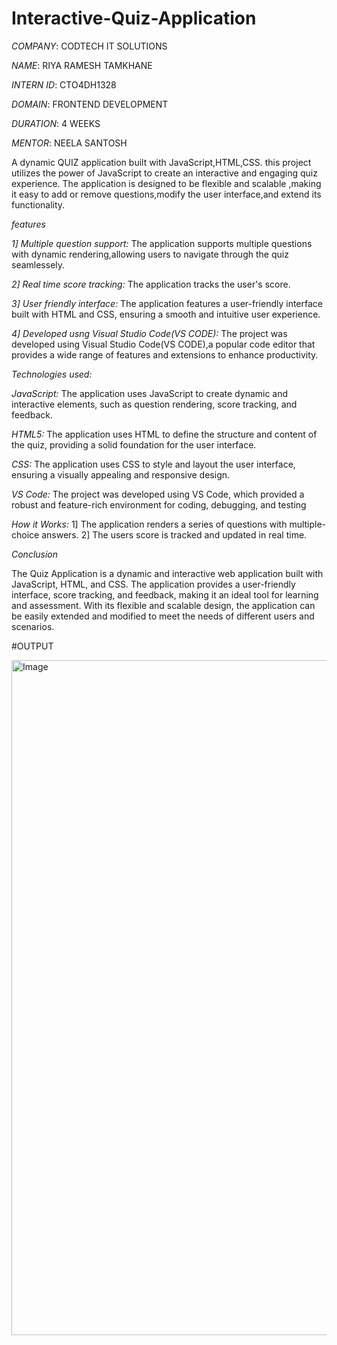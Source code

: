 # Interactive-Quiz-Application

*COMPANY*:  CODTECH IT SOLUTIONS

 *NAME*:  RIYA RAMESH TAMKHANE

*INTERN ID*: CTO4DH1328

*DOMAIN*:  FRONTEND DEVELOPMENT

*DURATION*:  4 WEEKS

*MENTOR*:  NEELA SANTOSH

A dynamic QUIZ application built with JavaScript,HTML,CSS.
this project utilizes the power of JavaScript to create an
interactive and engaging quiz experience. The application is
designed to be flexible and scalable ,making it easy to add or
remove questions,modify the user interface,and extend its functionality.

*features*

*1] Multiple question support:* 
The application supports multiple questions with dynamic rendering,allowing users to 
navigate through the quiz seamlessely.

*2] Real time score tracking:*
The application tracks the user's score.

*3] User friendly interface:*
The application features a user-friendly interface built with HTML and CSS,
ensuring a smooth and intuitive user experience.

*4] Developed usng Visual Studio Code(VS CODE):*
The project was developed using Visual Studio Code(VS CODE),a popular code editor that
provides a wide range of features and extensions  to enhance productivity.

*Technologies used:*

*JavaScript:* 
The application uses JavaScript to create dynamic and interactive elements, such as question rendering, score tracking, and feedback.

*HTML5:* 
The application uses HTML to define the structure and content of the quiz, providing a solid foundation for the user interface.

*CSS:* 
The application uses CSS to style and layout the user interface, ensuring a visually appealing and responsive design.

*VS Code:* 
The project was developed using VS Code, which provided a robust and feature-rich environment for coding, debugging, and testing

*How it Works:*
1] The application renders a series of questions with multiple-choice answers.
2] The users score is tracked and updated in real time.

*Conclusion*

The Quiz Application is a dynamic and interactive web application built with JavaScript, HTML, and CSS. The application 
provides a user-friendly interface, score tracking, and feedback, making it an ideal tool for learning and assessment.
With its flexible and scalable design, the application can be easily extended and modified to meet the needs of different users and scenarios.

#OUTPUT

<img width="1920" height="1080" alt="Image" src="https://github.com/user-attachments/assets/bd17a695-7fcc-46a5-90c1-4b38846cba08" />


